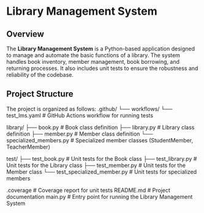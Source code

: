 # Library Management System

## Overview

The **Library Management System** is a Python-based application designed to manage and automate the basic functions of a library. The system handles book inventory, member management, book borrowing, and returning processes. It also includes unit tests to ensure the robustness and reliability of the codebase.

## Project Structure

The project is organized as follows:
.github/
└── workflows/
└── test_lms.yaml        # GitHub Actions workflow for running tests

library/
├── book.py                  # Book class definition
├── library.py               # Library class definition
├── member.py                # Member class definition
└── specialized_members.py   # Specialized member classes (StudentMember, TeacherMember)

test/
├── test_book.py             # Unit tests for the Book class
├── test_library.py          # Unit tests for the Library class
├── test_member.py           # Unit tests for the Member class
└── test_specialized_member.py # Unit tests for specialized members

.coverage                    # Coverage report for unit tests
README.md                    # Project documentation
main.py                      # Entry point for running the Library Management System
